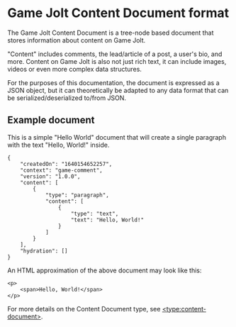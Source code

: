 # Game Jolt Content Document format

The Game Jolt Content Document is a tree-node based document that stores information about content on Game Jolt.

"Content" includes comments, the lead/article of a post, a user's bio, and more. Content on Game Jolt is also not just rich text, it can include images, videos or even more complex data structures.

For the purposes of this documentation, the document is expressed as a JSON object, but it can theoretically be adapted to any data format that can be serialized/deserialized to/from JSON.

## Example document

This is a simple "Hello World" document that will create a single paragraph with the text "Hello, World!" inside.

```
{
    "createdOn": "1640154652257",
    "context": "game-comment",
    "version": "1.0.0",
    "content": [
        {
            "type": "paragraph",
            "content": [
                {
                    "type": "text",
                    "text": "Hello, World!"
                }
            ]
        }
    ],
    "hydration": []
}
```

An HTML approximation of the above document may look like this:

```
<p>
    <span>Hello, World!</span>
</p>
```

For more details on the Content Document type, see [\<type:content-document\>](types/content-document.md).
